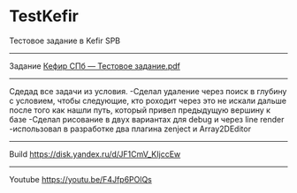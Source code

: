 # TestKefir
Тестовое задание в Kefir SPB
***
Задание [Кефир СПб — Тестовое задание.pdf](https://github.com/doker4451pro/TestKefir/files/9276634/default.pdf)
***
Сдедад все задачи из условия.
-Сделал удаление через поиск в глубину с условием, чтобы следующие, кто роходит через это не искали дальше после того как нашли путь, который привел предыдущую вершину к базе
-Сделал рисование в двух вариантах для debug и через line render 
-использовал в разработке два плагина zenject и Array2DEditor
***
Build https://disk.yandex.ru/d/JF1CmV_KIjccEw
***
Youtube https://youtu.be/F4Jfp6POlQs
